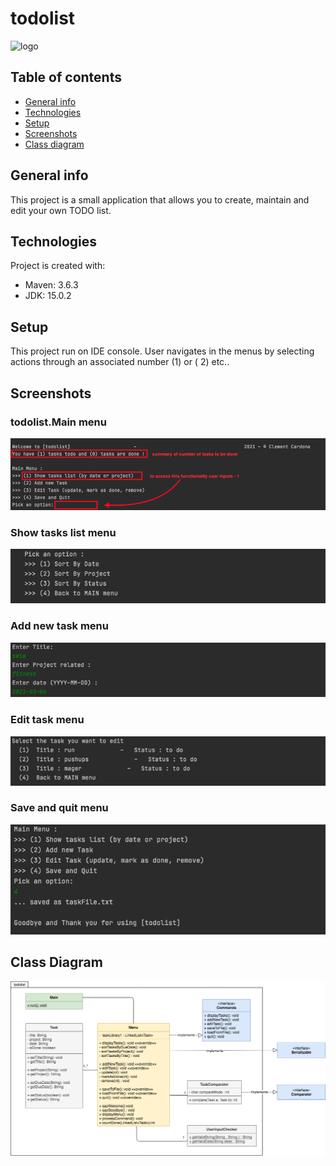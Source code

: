 # todolist 

<img src="https://cdn.onlinewebfonts.com/svg/img_533261.png" alt="logo" width="70"/> 

## Table of contents

* [General info](#general-info)
* [Technologies](#technologies)
* [Setup](#setup)
* [Screenshots](#setup)
* [Class diagram](#class-diagram)

## General info

This project is a small application that allows you to create, maintain and edit your own TODO list.

## Technologies

Project is created with:

* Maven: 3.6.3
* JDK: 15.0.2

## Setup

This project run on IDE console. User navigates in the menus by selecting actions through an associated number (1) or (
2) etc..

## Screenshots

### todolist.Main menu

![todolist.Main](src/main/resources/main_menu.png)

### Show tasks list menu

![show_tasks](src/main/resources/show_task_menu.png)

### Add new task menu

![add_tasks](src/main/resources/add_task_menu.png)

### Edit task menu

![edit_tasks](src/main/resources/edit_task_menu.png)

### Save and quit menu

![quit](src/main/resources/quit_menu.png)

## Class Diagram

![cd](src/main/resources/todolist_class_diagram.png)  

